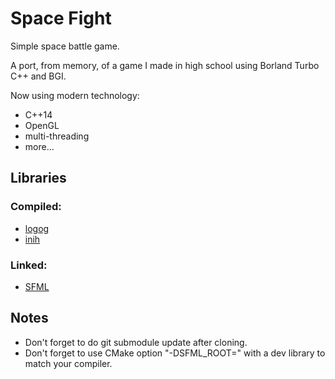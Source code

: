 # Space Fight

Simple space battle game.

A port, from memory, of a game I made in high school using Borland Turbo C++ and BGI.

Now using modern technology:
- C++14
- OpenGL
- multi-threading
- more...

## Libraries

### Compiled:
- [logog](http://www.logog.org/)
- [inih](https://github.com/benhoyt/inih)

### Linked:
- [SFML](http://www.sfml-dev.org/)

## Notes

- Don't forget to do git submodule update after cloning.
- Don't forget to use CMake option "-DSFML_ROOT=<sfml-dev library dir>" with a dev library to match your compiler.
